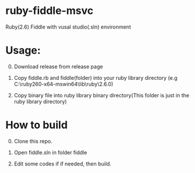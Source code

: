# ruby-fiddle-msvc
Ruby(2.6) Fiddle with vusal studio(.sln) environment

# Usage:
0. Download release from release page

1. Copy fiddle.rb and fiddle(folder) into your ruby library directory
	(e.g C:\ruby260-x64-mswin64\lib\ruby\2.6.0)

2. Copy binary file into ruby library binary directory(This folder is just in the ruby library directory)

# How to build
0. Clone this repo.

1. Open fiddle.sln in folder fiddle

2. Edit some codes if if needed, then build.
